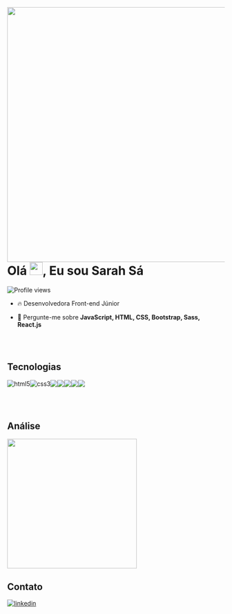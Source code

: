 <img align="right" height="590em" src="https://user-images.githubusercontent.com/98770963/203174635-823d0b40-3bf4-41f9-b146-185017c398ec.png"/>
<h1 align="left">Olá <img src="https://raw.githubusercontent.com/kaueMarques/kaueMarques/master/hi.gif" height="30px">, Eu sou Sarah Sá</h1>

<p align="left"> <img src="https://komarev.com/ghpvc/?username=sarahalvessa&color=yellow" alt="Profile views" /></p>

- 🔥 Desenvolvedora Front-end Júnior

- 💬 Pergunte-me sobre **JavaScript, HTML, CSS, Bootstrap, Sass, React.js**

<br><br>

## Tecnologias
<div style="display: flex">
  <img src="https://img.shields.io/badge/-HTML5-05122A?style=flat&logo=html5" alt="html5"/>
  <img src="https://img.shields.io/badge/-CSS-05122A?style=flat&logo=CSS3" alt="css3"/>
  <img src="https://img.shields.io/badge/-JavaScript-05122A?style=flat&logo=javascript"/>
  <img src="https://img.shields.io/badge/-Sass-05122A?style=flat&logo=sass"/>
  <img src="https://img.shields.io/badge/-Bootstrap-05122A?style=flat&logo=bootstrap"/>
  <img src="https://img.shields.io/badge/-React.js-05122A?style=flat&logo=react"/>
  <img src="https://img.shields.io/badge/-Git-05122A?style=flat&logo=git"/>
</div>

<br><br>

## Análise

<img src="https://github-readme-stats.vercel.app/api?username=sarahalvessa&show_icons=true&theme=dark" width="300px"/>

## Contato

<a href="https://www.linkedin.com/in/sarah-alves-de-s%C3%A1-a48581229/" target="_blank">
  <img align="center"src="https://img.shields.io/badge/-sarahsa-05122A?style=flat&logo=linkedin" alt="linkedin"/>
</a>
